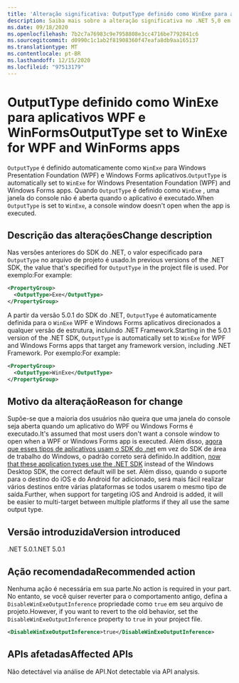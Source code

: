 ```yaml
---
title: 'Alteração significativa: OutputType definido como WinExe para aplicativos WPF e WinForms'
description: Saiba mais sobre a alteração significativa no .NET 5,0 em que OutputType é definido automaticamente como WinExe para aplicativos Windows Forms.
ms.date: 09/18/2020
ms.openlocfilehash: 7b2c7a76983c9e7958808e3cc4716be7792841c6
ms.sourcegitcommit: d0990c1c1ab2f81908360f47eafa8db9aa165137
ms.translationtype: MT
ms.contentlocale: pt-BR
ms.lasthandoff: 12/15/2020
ms.locfileid: "97513179"
---
```

# <a name="outputtype-set-to-winexe-for-wpf-and-winforms-apps"></a><span data-ttu-id="97af6-103">OutputType definido como WinExe para aplicativos WPF e WinForms</span><span class="sxs-lookup"><span data-stu-id="97af6-103">OutputType set to WinExe for WPF and WinForms apps</span></span>

<span data-ttu-id="97af6-104">`OutputType` é definido automaticamente como `WinExe` para Windows Presentation Foundation (WPF) e Windows Forms aplicativos.</span><span class="sxs-lookup"><span data-stu-id="97af6-104">`OutputType` is automatically set to `WinExe` for Windows Presentation Foundation (WPF) and Windows Forms apps.</span></span> <span data-ttu-id="97af6-105">Quando `OutputType` é definido como `WinExe` , uma janela do console não é aberta quando o aplicativo é executado.</span><span class="sxs-lookup"><span data-stu-id="97af6-105">When `OutputType` is set to `WinExe`, a console window doesn't open when the app is executed.</span></span>

## <a name="change-description"></a><span data-ttu-id="97af6-106">Descrição das alterações</span><span class="sxs-lookup"><span data-stu-id="97af6-106">Change description</span></span>

<span data-ttu-id="97af6-107">Nas versões anteriores do SDK do .NET, o valor especificado para `OutputType` no arquivo de projeto é usado.</span><span class="sxs-lookup"><span data-stu-id="97af6-107">In previous versions of the .NET SDK, the value that's specified for `OutputType` in the project file is used.</span></span> <span data-ttu-id="97af6-108">Por exemplo:</span><span class="sxs-lookup"><span data-stu-id="97af6-108">For example:</span></span>

```xml
<PropertyGroup>
  <OutputType>Exe</OutputType>
</PropertyGroup>
```

<span data-ttu-id="97af6-109">A partir da versão 5.0.1 do SDK do .NET, `OutputType` é automaticamente definida para o `WinExe` WPF e Windows Forms aplicativos direcionados a qualquer versão de estrutura, incluindo .NET Framework.</span><span class="sxs-lookup"><span data-stu-id="97af6-109">Starting in the 5.0.1 version of the .NET SDK, `OutputType` is automatically set to `WinExe` for WPF and Windows Forms apps that target any framework version, including .NET Framework.</span></span> <span data-ttu-id="97af6-110">Por exemplo:</span><span class="sxs-lookup"><span data-stu-id="97af6-110">For example:</span></span>

```xml
<PropertyGroup>
  <OutputType>WinExe</OutputType>
</PropertyGroup>
```

## <a name="reason-for-change"></a><span data-ttu-id="97af6-111">Motivo da alteração</span><span class="sxs-lookup"><span data-stu-id="97af6-111">Reason for change</span></span>

<span data-ttu-id="97af6-112">Supõe-se que a maioria dos usuários não queira que uma janela do console seja aberta quando um aplicativo do WPF ou Windows Forms é executado.</span><span class="sxs-lookup"><span data-stu-id="97af6-112">It's assumed that most users don't want a console window to open when a WPF or Windows Forms app is executed.</span></span> <span data-ttu-id="97af6-113">Além disso, [agora que esses tipos de aplicativos usam o SDK do .net](sdk-and-target-framework-change.md) em vez do SDK de área de trabalho do Windows, o padrão correto será definido.</span><span class="sxs-lookup"><span data-stu-id="97af6-113">In addition, [now that these application types use the .NET SDK](sdk-and-target-framework-change.md) instead of the Windows Desktop SDK, the correct default will be set.</span></span> <span data-ttu-id="97af6-114">Além disso, quando o suporte para o destino do iOS e do Android for adicionado, será mais fácil realizar vários destinos entre várias plataformas se todos usarem o mesmo tipo de saída.</span><span class="sxs-lookup"><span data-stu-id="97af6-114">Further, when support for targeting iOS and Android is added, it will be easier to multi-target between multiple platforms if they all use the same output type.</span></span>

## <a name="version-introduced"></a><span data-ttu-id="97af6-115">Versão introduzida</span><span class="sxs-lookup"><span data-stu-id="97af6-115">Version introduced</span></span>

<span data-ttu-id="97af6-116">.NET 5.0.1</span><span class="sxs-lookup"><span data-stu-id="97af6-116">.NET 5.0.1</span></span>

## <a name="recommended-action"></a><span data-ttu-id="97af6-117">Ação recomendada</span><span class="sxs-lookup"><span data-stu-id="97af6-117">Recommended action</span></span>

<span data-ttu-id="97af6-118">Nenhuma ação é necessária em sua parte.</span><span class="sxs-lookup"><span data-stu-id="97af6-118">No action is required in your part.</span></span> <span data-ttu-id="97af6-119">No entanto, se você quiser reverter para o comportamento antigo, defina a `DisableWinExeOutputInference` propriedade como `true` em seu arquivo de projeto.</span><span class="sxs-lookup"><span data-stu-id="97af6-119">However, if you want to revert to the old behavior, set the `DisableWinExeOutputInference` property to `true` in your project file.</span></span>

```xml
<DisableWinExeOutputInference>true</DisableWinExeOutputInference>
```

## <a name="affected-apis"></a><span data-ttu-id="97af6-120">APIs afetadas</span><span class="sxs-lookup"><span data-stu-id="97af6-120">Affected APIs</span></span>

<span data-ttu-id="97af6-121">Não detectável via análise de API.</span><span class="sxs-lookup"><span data-stu-id="97af6-121">Not detectable via API analysis.</span></span>

<!--

### Affected APIs

Not detectable via API analysis.

### Category

- Windows Forms
- Windows Presentation Framework (WPF)

-->
